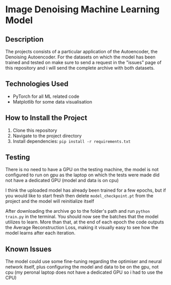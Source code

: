 # Image Denoising Machine Learning Model

## Description

The projects consists of a particular application of the Autoencoder, the Denoising Autoencoder. For the datasets on which the model has been trained and tested on make sure to send a request in the "issues" page of this repository and i will send the complete archive with both datasets.

## Technologies Used

- PyTorch for all ML related code
- Matplotlib for some data visualisation

## How to Install the Project

1. Clone this repository
2. Navigate to the project directory
3. Install dependencies: `pip install -r requirements.txt`

## Testing

There is no need to have a GPU on the testing machine, the model is not configured to run on gpu as the laptop on which the tests were made did not have a dedicated GPU (model and data is on cpu)

I think the uploaded model has already been trained for a few epochs, but if you would like to start fresh then delete ```model_checkpoint.pt``` from the project and the model will reinitialize itself

After downloading the archive go to the folder's path and run ```python train.py``` in the terminal. You should now see the batches that the model utilizes to learn. More than that, at the end of each epoch the code outputs the Average Reconstruction Loss, making it visually easy to see how the model learns after each iteration.

## Known Issues

The model could use some fine-tuning regarding the optimiser and neural network itself, plus configuring the model and data to be on the gpu, not cpu (my peronal laptop does not have a dedicated GPU so i had to use the CPU)


